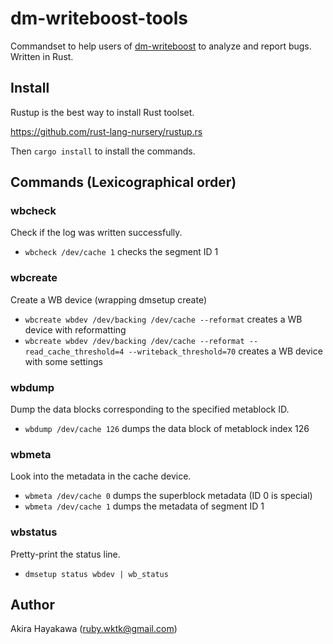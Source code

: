 # dm-writeboost-tools

Commandset to help users of [dm-writeboost](https://github.com/akiradeveloper/dm-writeboost)
to analyze and report bugs. Written in Rust. 

## Install

Rustup is the best way to install Rust toolset.

https://github.com/rust-lang-nursery/rustup.rs

Then `cargo install` to install the commands.

## Commands (Lexicographical order)

### wbcheck

Check if the log was written successfully.

* `wbcheck /dev/cache 1` checks the segment ID 1

### wbcreate

Create a WB device (wrapping dmsetup create)

* `wbcreate wbdev /dev/backing /dev/cache --reformat` creates a WB device with reformatting
* `wbcreate wbdev /dev/backing /dev/cache --reformat --read_cache_threshold=4 --writeback_threshold=70`
  creates a WB device with some settings

### wbdump

Dump the data blocks corresponding to the specified metablock ID.

* `wbdump /dev/cache 126` dumps the data block of metablock index 126

### wbmeta

Look into the metadata in the cache device.

* `wbmeta /dev/cache 0` dumps the superblock metadata (ID 0 is special)
* `wbmeta /dev/cache 1` dumps the metadata of segment ID 1

### wbstatus

Pretty-print the status line.

* `dmsetup status wbdev | wb_status`

## Author

Akira Hayakawa (ruby.wktk@gmail.com)
